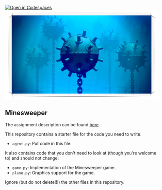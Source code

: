 [![Open in Codespaces](https://classroom.github.com/assets/launch-codespace-f4981d0f882b2a3f0472912d15f9806d57e124e0fc890972558857b51b24a6f9.svg)](https://classroom.github.com/open-in-codespaces?assignment_repo_id=9610104)
![screenshot](images/navalmines.png)

## Minesweeper

The assignment description can be found [here](https://docs.google.com/document/d/1YvQSatQdME_ZHPsbm6KxaCwzjNvivdMO6CiTjnOw6Ls/edit?usp=sharing).

This repository contains a starter file for the code you need to write:
- `agent.py`: Put code in this file.

It also contains code that you don't need to look at (though you're welcome to) and should 
not change:
- `game.py`: Implementation of the Minesweeper game.
- `plane.py`: Graphics support for the game.

Ignore (but do not delete!!!) the other files in this repository.